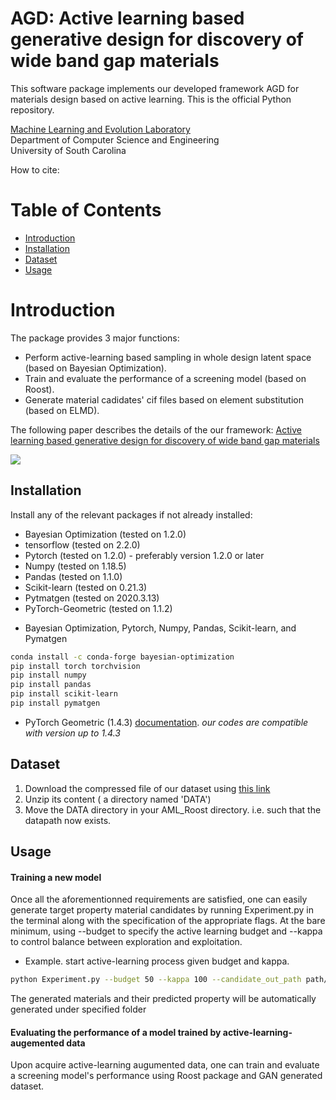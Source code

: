 # AGD: Active learning based generative design for discovery of wide band gap materials
This software package implements our developed framework AGD for materials design based on active learning. This is the official Python repository. 

[Machine Learning and Evolution Laboratory](http://mleg.cse.sc.edu)<br />
Department of Computer Science and Engineering <br />
University of South Carolina <br />

How to cite:<br />


# Table of Contents
* [Introduction](#introduction)
* [Installation](#installation)
* [Dataset](#dataset)
* [Usage](#usage)



<a name="introduction"></a>
# Introduction
The package provides 3 major functions:

- Perform active-learning based sampling in whole design latent space (based on Bayesian Optimization).
- Train and evaluate the performance of a screening model (based on Roost).
- Generate material cadidates' cif files based on element substitution (based on ELMD). 

The following paper describes the details of the our framework:
[Active learning based generative design for discovery of wide band gap materials](https://arxiv.org/pdf/2003.13379blablabla.pdf)



![](front-pic.png)
<a name="installation"></a>
## Installation
Install any of the relevant packages if not already installed:
* Bayesian Optimization (tested on 1.2.0)
* tensorflow (tested on 2.2.0)
* Pytorch (tested on 1.2.0) - preferably version 1.2.0 or later
* Numpy   (tested on 1.18.5)
* Pandas  (tested on 1.1.0) 
* Scikit-learn (tested on 0.21.3) 
* Pytmatgen (tested on 2020.3.13)
* PyTorch-Geometric (tested on 1.1.2)

- Bayesian Optimization, Pytorch, Numpy, Pandas, Scikit-learn, and Pymatgen
```bash
conda install -c conda-forge bayesian-optimization
pip install torch torchvision 
pip install numpy
pip install pandas
pip install scikit-learn
pip install pymatgen
```
- PyTorch Geometric (1.4.3) [documentation](https://pytorch-geometric.readthedocs.io/en/1.4.3/notes/installation.html#installation). *our codes are compatible with version up to 1.4.3*

<a name="dataset"></a>
## Dataset
1. Download the compressed file of our dataset using [this link](https://figshare.com/articles/dataset/bd_AML_whole_init_300_csv/14132270)
2. Unzip its content ( a directory named 'DATA')
3. Move the DATA directory in your AML_Roost directory. i.e. such that the datapath now exists.

<a name="usage"></a>
## Usage
#### Training a new model
Once all the aforementionned requirements are satisfied, one can easily generate target property material candidates by running Experiment.py in the terminal along with the specification of the appropriate flags. At the bare minimum, using --budget to specify the active learning budget and --kappa to control balance between exploration and exploitation.
- Example. start active-learning process given budget and kappa.
```bash
python Experiment.py --budget 50 --kappa 100 --candidate_out_path path/you/prefer
```

The generated materials and their predicted property will be automatically generated under specified folder

#### Evaluating the performance of a model trained by active-learning-augemented data
 Upon acquire active-learning augumented data, one can train and evaluate a screening model's performance using Roost package and GAN generated dataset.

